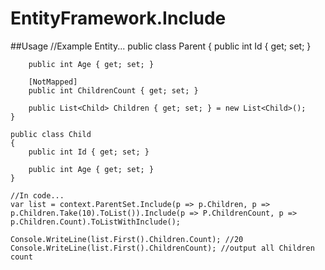 # EntityFramework.Include
##Usage
    //Example Entity...
    public class Parent
    {
        public int Id { get; set; }

        public int Age { get; set; }
        
        [NotMapped]
        public int ChildrenCount { get; set; }

        public List<Child> Children { get; set; } = new List<Child>();
    }
    
    public class Child
    {
        public int Id { get; set; }

        public int Age { get; set; }
    }
    
    //In code...
    var list = context.ParentSet.Include(p => p.Children, p => p.Children.Take(10).ToList()).Include(p => P.ChildrenCount, p => p.Children.Count).ToListWithInclude();
    
    Console.WriteLine(list.First().Children.Count); //20
    Console.WriteLine(list.First().ChildrenCount); //output all Children count
